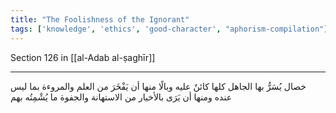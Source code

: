 ```yaml
---
title: "The Foolishness of the Ignorant"
tags: ['knowledge', 'ethics', 'good-character', "aphorism-compilation"]
---
```


 Section 126 in [[al-Adab al-ṣaghīr]]

---
خصال يُسَرُّ بها الجاهل كلها كائنٌ عليه وبالًا منها أن يَفْخَرَ من العلم والمروءة بما ليس عنده ومنها أن يَرَى بالأخيار من الاستهانة والجفوة ما يُشْمِتُه بهم
